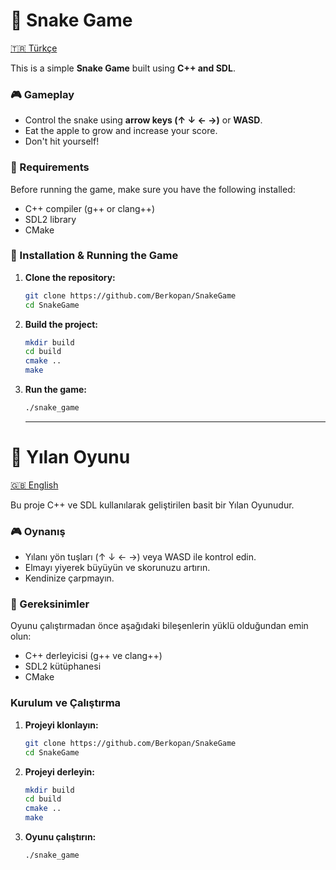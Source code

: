 # 🐍 Snake Game

[🇹🇷 Türkçe](#-yılan-oyunu)

This is a simple **Snake Game** built using **C++ and SDL**.

### 🎮 Gameplay
- Control the snake using **arrow keys (↑ ↓ ← →)** or **WASD**.
- Eat the apple to grow and increase your score.
- Don't hit yourself!

### 📌 Requirements
Before running the game, make sure you have the following installed:
- C++ compiler (g++ or clang++)
- SDL2 library
- CMake

### 🔧 Installation & Running the Game
1. **Clone the repository:**
   ```sh
   git clone https://github.com/Berkopan/SnakeGame
   cd SnakeGame
   ```
2. **Build the project:**
   ```sh
   mkdir build
   cd build
   cmake ..
   make
   ```
3. **Run the game:**
   ```sh
   ./snake_game
   ```

   ---
# 🐍 Yılan Oyunu

[🇬🇧 English](#-snake-game)

Bu proje C++ ve SDL kullanılarak geliştirilen basit bir Yılan Oyunudur.

### 🎮 Oynanış
- Yılanı yön tuşları (↑ ↓ ← →) veya WASD ile kontrol edin.
- Elmayı yiyerek büyüyün ve skorunuzu artırın.
- Kendinize çarpmayın.

### 📌 Gereksinimler
Oyunu çalıştırmadan önce aşağıdaki bileşenlerin yüklü olduğundan emin olun:
- C++ derleyicisi (g++ ve clang++)
- SDL2 kütüphanesi
- CMake

### Kurulum ve Çalıştırma
1. **Projeyi klonlayın:**
   ```sh
   git clone https://github.com/Berkopan/SnakeGame
   cd SnakeGame
   ```
2. **Projeyi derleyin:**
   ```sh
   mkdir build
   cd build
   cmake ..
   make
   ```
3. **Oyunu çalıştırın:**
   ```sh
   ./snake_game
   ```

